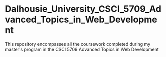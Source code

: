 # Dalhousie_University_CSCI_5709_Advanced_Topics_in_Web_Development
This repository encompasses all the coursework completed during my master's program in the CSCI 5709 Advanced Topics in Web Development
